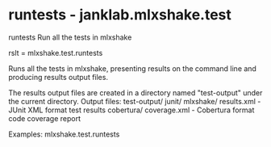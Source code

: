 # runtests - janklab.mlxshake.test

runtests Run all the tests in mlxshake

rslt = mlxshake.test.runtests

Runs all the tests in mlxshake, presenting results on the command
line and producing results output files.

The results output files are
created in a directory named "test-output" under the current directory.
Output files:
test-output/
  junit/
    mlxshake/
      results.xml     - JUnit XML format test results
  cobertura/
    coverage.xml      - Cobertura format code coverage report

Examples:
mlxshake.test.runtests



